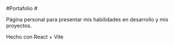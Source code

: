 # P o r t a f o l i o #

Página personal para presentar mis habilidades en desarrollo y mis proyectos.






Hecho con React + Vite
 
 
